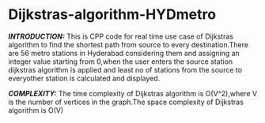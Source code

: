 # Dijkstras-algorithm-HYDmetro
***INTRODUCTION:***
This is CPP code for real time use case of Dijkstras algorithm to find the shortest path from source to every destination.There are 56 metro stations in Hyderabad considering them and assigning an integer value starting from 0,when the user enters the source station dijkstras algorithm is applied and least no of stations from the source to everyother station is calculated and displayed.

***COMPLEXITY:***
The time complexity of Dijkstras algorithm is O(V^2),where V is the number of vertices in the graph.The space complexity of Dijkstras algorithm is O(V)


